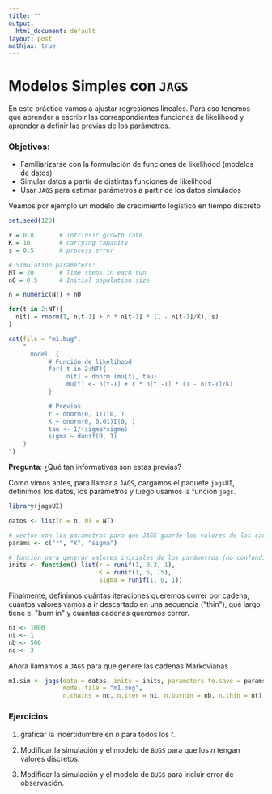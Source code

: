 ```yaml
---
title: ""
output:
  html_document: default
layout: post
mathjax: true
---
```


# Modelos Simples con `JAGS`

En este práctico vamos a ajustar regresiones lineales. Para eso tenemos que aprender a escribir las correspondientes funciones de likelihood y aprender a definir las previas de los parámetros. 

### Objetivos:

- Familiarizarse con la formulación de funciones de likelihood (modelos de datos)
- Simular datos a partir de distintas funciones de likelihood
- Usar `JAGS` para estimar parámetros a partir de los datos simulados

Veamos por ejemplo un modelo de crecimiento logístico en tiempo discreto

```R
set.seed(123)

r = 0.8       # Intrinsic growth rate
K = 10        # carrying capacity
s = 0.5       # process error

# Simulation parameters:
NT = 20       # Time steps in each run
n0 = 0.5      # Initial population size

n = numeric(NT) + n0   

for(t in 2:NT){      
  n[t] = rnorm(1, n[t-1] + r * n[t-1] * (1 - n[t-1]/K), s)
}
```


```R
cat(file = "m1.bug",
    "
      model  {
           # Función de likelihood
           for( t in 2:NT){
                n[t] ~ dnorm (mu[t], tau) 
                mu[t] <- n[t-1] + r * n[t -1] * (1 - n[t-1]/K)
           }

           # Previas
           r ~ dnorm(0, 1)I(0, ) 
           K ~ dnorm(0, 0.01)I(0, )
           tau <- 1/(sigma*sigma) 
           sigma ~ dunif(0, 1)
    }
")
```

**Pregunta**: ¿Qué tan informativas son estas previas?   

Como vimos antes, para llamar a `JAGS`, cargamos el paquete `jagsUI`, definimos los datos, los parámetros y luego usamos la función `jags`. 

```R
library(jagsUI)

datos <- list(n = n, NT = NT)

# vector con los parámetros para que JAGS guarde los valores de las cadenas Markovianas
params <- c("r", "K", "sigma")

# función para generar valores iniciales de los parámetros (no confundir con las previas!)
inits <- function() list(r = runif(1, 0.2, 1), 
                         K = runif(1, 6, 15), 
                         sigma = runif(1, 0, 1))
```

Finalmente, definimos cuántas iteraciones queremos correr por cadena, cuántos valores vamos a ir descartado en una secuencia ("thin"), qué largo tiene el "burn in" y cuántas cadenas queremos correr.

```R
ni <- 1000  
nt <- 1     
nb <- 500   
nc <- 3     
```

Ahora llamamos a `JAGS` para que genere las cadenas Markovianas

```R
m1.sim <- jags(data = datos, inits = inits, parameters.to.save = params, 
               model.file = "m1.bug", 
               n.chains = nc, n.iter = ni, n.burnin = nb, n.thin = nt)

```


### Ejercicios

1. graficar la incertidumbre en $n$ para todos los $t$.

2. Modificar la simulación y el modelo de `BUGS` para que los $n$ tengan valores discretos.

3. Modificar la simulación y el modelo de `BUGS` para incluir error de observación.

